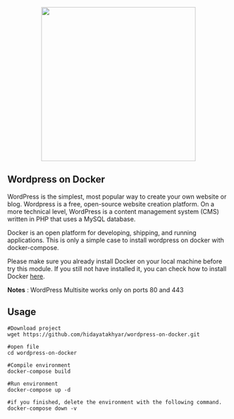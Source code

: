 <p align="center">
  <img width="350px" src="https://www.docker.com/wp-content/uploads/2022/03/Moby-logo.png"/>
</p>

## Wordpress on Docker
WordPress is the simplest, most popular way to create your own website or blog. Wordpress is a free, open-source website creation platform. On a more technical level, WordPress is a content management system (CMS) written in PHP that uses a MySQL database.

Docker is an open platform for developing, shipping, and running applications.
This is only a simple case to install wordpress on docker with docker-compose.

Please make sure you already install Docker on your local machine before try this module. If you still not have installed it, you can check how to install Docker [here](https://docs.docker.com/engine/install/).

**Notes**
: WordPress Multisite works only on ports 80 and 443

## Usage
```
#Download project
wget https://github.com/hidayatakhyar/wordpress-on-docker.git

#open file
cd wordpress-on-docker

#Compile environment
docker-compose build

#Run environment
docker-compose up -d

#if you finished, delete the environment with the following command.
docker-compose down -v
```

